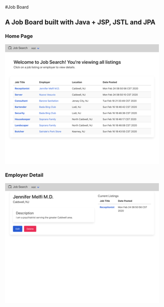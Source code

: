 #Job Board
## A Job Board built with Java + JSP, JSTL and JPA

### Home Page
![Home Page](./Documentation/Index.png)

### Employer Detail
![Employer Detail](./Documentation/EmpDetail.png)